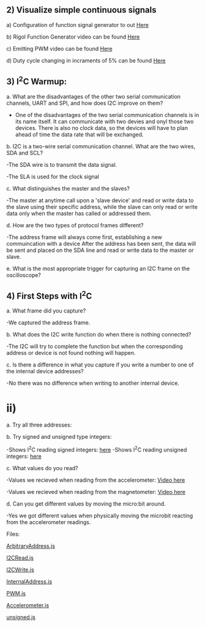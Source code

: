 ## **2) Visualize simple continuous signals**

  a) Configuration of function signal generator to out [Here](https://imgur.com/a/UIp3gI7)
  
  b) Rigol Function Generator video can be found [Here](https://imgur.com/a/YBvrhUo)
  
  c) Emitting PWM video can be found [Here](https://imgur.com/a/ywecla7)
  
  d) Duty cycle changing in incraments of 5% can be found [Here](https://imgur.com/a/xhgJ3oz)



## **3) I<sup>2</sup>C Warmup:**
 
  a. What are the disadvantages of the other two serial communication channels, UART and SPI, and how does I2C improve on them?
    
   - One of the disadvantages of the two serial communication channels is in its name itself. It can communicate with two devies and onyl those two devices. There is also no clock data, so the devices will have to plan ahead of time the data rate that will be exchanged. 
    
  b. I2C is a two-wire serial communication channel. What are the two wires, SDA and SCL?
    
   -The SDA wire is to transmit the data signal. 
   
   -The SLA is used for the clock signal 
    
  c. What distinguishes the master and the slaves?
    
   -The master at anytime call upon a 'slave device' and read or write data to the slave using their specific address, while the slave can only read or write data only when the master has called or addressed them. 
    
  d. How are the two types of protocol frames different?
    
   -The address frame will always come first, establishing a new commuincation with a device 
   After the address has been sent, the data will be sent and placed on the SDA line and read or write data to the master or slave. 
    
  e. What is the most appropriate trigger for capturing an I2C frame on the oscilloscope?
  
  ## **4) First Steps with I<sup>2</sup>C**
  
  a.  What frame did you capture?
    
   -We captured the address frame. 
  
  b. What does the I2C write function do when there is nothing connected?
    
   -The I2C will try to complete the function but when the corresponding address or device is not found nothing will happen. 
    
  c. Is there a difference in what you capture if you write a number to one of the internal device addresses?
     
   -No there was no difference when writing to another internal device. 
     
  # ii) 
   
   a. Try all three addresses: 
   
   b. Try signed and unsigned type integers: 
   
   -Shows I<sup>2</sup>C reading signed integers: [here](https://imgur.com/gallery/jACnoeq)
   -Shows I<sup>2</sup>C reading unsigned integers: [here](https://imgur.com/gallery/0gBqtHB)
      
   c. What values do you read? 
   
   -Values we recieved when reading from the accelerometer: [Video here](https://imgur.com/gallery/NHZxBIj)
   
   -Values we recieved when reading from the magnetometer: [Video here](https://imgur.com/gallery/STNIS40) 
      
   d. Can you get different values by moving the micro:bit around.
    
   -Yes we got different values when physically moving the microbit reacting from the accelerometer readings. 
     
  Files: 
  
  [ArbitraryAddress.js](https://github.com/Introduction-to-Computer-Engineering/final-project-assignment-8-week-13-leeanswoo/blob/master/ArbitraryAddress.js)
  
  [I2CRead.js](https://github.com/Introduction-to-Computer-Engineering/final-project-assignment-8-week-13-leeanswoo/blob/master/I2CRead.js)
  
  [I2CWrite.js](https://github.com/Introduction-to-Computer-Engineering/final-project-assignment-8-week-13-leeanswoo/blob/master/I2CWrite.js)
  
  [InternalAddress.js](https://github.com/Introduction-to-Computer-Engineering/final-project-assignment-8-week-13-leeanswoo/blob/master/InternalAddress.js)
  
  [PWM.js](https://github.com/Introduction-to-Computer-Engineering/final-project-assignment-8-week-13-leeanswoo/blob/master/PWM.js)
  
  [Accelerometer.js](https://github.com/Introduction-to-Computer-Engineering/final-project-assignment-8-week-13-leeanswoo/blob/master/accelerometer.js)
  
  [unsigned.js](https://github.com/Introduction-to-Computer-Engineering/final-project-assignment-8-week-13-leeanswoo/blob/master/unsigned.js)
  
